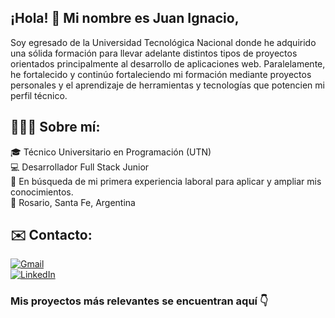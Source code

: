 ## ¡Hola! 👋 Mi nombre es Juan Ignacio,
Soy egresado de la Universidad Tecnológica Nacional donde he adquirido una sólida formación para llevar adelante distintos tipos de proyectos orientados principalmente al desarrollo de aplicaciones web. Paralelamente, he fortalecido y continúo fortaleciendo mi formación mediante proyectos personales y el aprendizaje de herramientas y tecnologías que potencien mi perfil técnico.

## 👨🏻‍💻 Sobre mí:
🎓 Técnico Universitario en Programación (UTN)  
💻 Desarrollador Full Stack Junior   
💼 En búsqueda de mi primera experiencia laboral para aplicar y ampliar mis conocimientos.  
🏡 Rosario, Santa Fe, Argentina


## ✉️ Contacto:
[![Gmail](https://img.shields.io/badge/Gmail-zuccojuanignacio@gmail.com-D14836?style=flat-square&logo=gmail&logoColor=white&labelColor=2F3136)](mailto:zuccojuanignacio@gmail.com)  
[![LinkedIn](https://img.shields.io/badge/LinkedIn-Juan%20Ignacio%20Zucco-0A66C2?style=flat-square&logo=linkedin&logoColor=white&labelColor=2F3136)](https://www.linkedin.com/in/juan-ignacio-zucco/)  

### Mis proyectos más relevantes se encuentran aquí 👇
